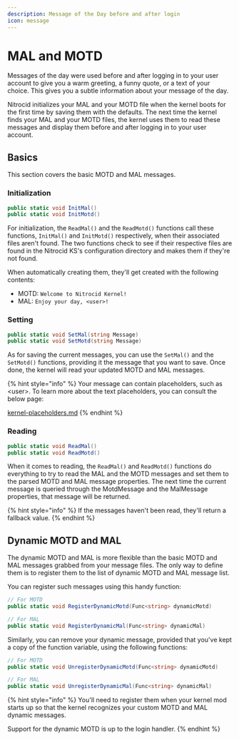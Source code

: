 ```yaml
---
description: Message of the Day before and after login
icon: message
---
```


# MAL and MOTD

Messages of the day were used before and after logging in to your user account to give you a warm greeting, a funny quote, or a text of your choice. This gives you a subtle information about your message of the day.

Nitrocid initializes your MAL and your MOTD file when the kernel boots for the first time by saving them with the defaults. The next time the kernel finds your MAL and your MOTD files, the kernel uses them to read these messages and display them before and after logging in to your user account.

## Basics

This section covers the basic MOTD and MAL messages.

### Initialization

```csharp
public static void InitMal()
public static void InitMotd()
```

For initialization, the `ReadMal()` and the `ReadMotd()` functions call these functions, `InitMal()` and `InitMotd()` respectively, when their associated files aren't found. The two functions check to see if their respective files are found in the Nitrocid KS's configuration directory and makes them if they're not found.

When automatically creating them, they'll get created with the following contents:

* MOTD: `Welcome to Nitrocid Kernel!`
* MAL: `Enjoy your day, <user>!`

### Setting

```csharp
public static void SetMal(string Message)
public static void SetMotd(string Message)
```

As for saving the current messages, you can use the `SetMal()` and the `SetMotd()` functions, providing it the message that you want to save. Once done, the kernel will read your updated MOTD and MAL messages.

{% hint style="info" %}
Your message can contain placeholders, such as \<user>. To learn more about the text placeholders, you can consult the below page:

[kernel-placeholders.md](kernel-placeholders.md "mention")
{% endhint %}

### Reading

```csharp
public static void ReadMal()
public static void ReadMotd()
```

When it comes to reading, the `ReadMal()` and `ReadMotd()` functions do everything to try to read the MAL and the MOTD messages and set them to the parsed MOTD and MAL message properties. The next time the current message is queried through the MotdMessage and the MalMessage properties, that message will be returned.

{% hint style="info" %}
If the messages haven't been read, they'll return a fallback value.
{% endhint %}

## Dynamic MOTD and MAL

The dynamic MOTD and MAL is more flexible than the basic MOTD and MAL messages grabbed from your message files. The only way to define them is to register them to the list of dynamic MOTD and MAL message list.

You can register such messages using this handy function:

```csharp
// For MOTD
public static void RegisterDynamicMotd(Func<string> dynamicMotd)

// For MAL
public static void RegisterDynamicMal(Func<string> dynamicMal)
```

Similarly, you can remove your dynamic message, provided that you've kept a copy of the function variable, using the following functions:

```csharp
// For MOTD
public static void UnregisterDynamicMotd(Func<string> dynamicMotd)

// For MAL
public static void UnregisterDynamicMal(Func<string> dynamicMal)
```

{% hint style="info" %}
You'll need to register them when your kernel mod starts up so that the kernel recognizes your custom MOTD and MAL dynamic messages.

Support for the dynamic MOTD is up to the login handler.
{% endhint %}

